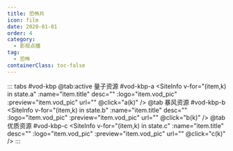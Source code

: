 ```yaml
---
title: 恐怖片
icon: film
date: 2020-01-01
order: 4
category:
  - 影视点播
tag:
  - 恐怖
containerClass: toc-false
---
```


<ArtPlayer :src="state.src" :config="hlsConfig(state.p)" />

::: tabs #vod-kbp
@tab:active 量子资源 #vod-kbp-a
<SiteInfo v-for="(item,k) in state.a" :name="item.title" desc="" :logo="item.vod_pic"
:preview="item.vod_pic" url="" @click="a(k)" />
@tab 暴风资源 #vod-kbp-b
<SiteInfo v-for="(item,k) in state.b" :name="item.title" desc="" :logo="item.vod_pic"
:preview="item.vod_pic" url="" @click="b(k)" />
@tab 优质资源 #vod-kbp-c
<SiteInfo v-for="(item,k) in state.c" :name="item.title" desc="" :logo="item.vod_pic"
:preview="item.vod_pic" url="" @click="c(k)" />
:::

<script setup>
  import vod from '@db/vod.js'
  import { hlsConfig } from '@cps/artConst'
  import { useStorage } from '@vueuse/core'
  import { onMounted } from "vue";

  const state = useStorage(
    "vod-kbp",
    {
      src:"",
      a: [],
      b: [],
      c: [],
      p: []
    }
  )

  onMounted(async () => {
    state.value.a = (await vod.find({ "name": "lzzy-10" })).data
    state.value.b = (await vod.find({ "name": "bfzy-23" })).data
    state.value.c = (await vod.find({ "name": "yzzy-9" })).data
    a(0)
  });
  const a = (key) => {
    const { a } = state.value
    state.value.p = a
    state.value.src = a[key].url
  }
  const b = (key) => {
    const { b } = state.value
    state.value.p = b
    state.value.src = b[key].url
  }
  const c = (key) => {
    const { c } = state.value
    state.value.p = c
    state.value.src = c[key].url
  }
</script>
